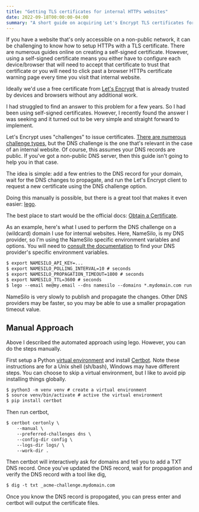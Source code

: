 ```yaml
---
title: "Getting TLS certificates for internal HTTPs websites"
date: 2022-09-18T00:00:00-04:00
summary: "A short guide on acquiring Let's Encrypt TLS certificates for internal websites using the DNS challenge."
---
```



If you have a website that's only accessible on a non-public network, it can be
challenging to know how to setup HTTPs with a TLS certificate. There are
numerous guides online on creating a self-signed certificate. However,
using a self-signed certificate means you either have to configure each
device/browser that will need to accept that certificate to trust that
certificate or you will need to click past a browser HTTPs certificate warning page
every time you visit that internal website.

Ideally we'd use a free certificate from [Let's
Encrypt](https://letsencrypt.org/) that is already trusted by devices and
browsers without any additional work.

I had struggled to find an answer to this problem for a few years. So I had been
using self-signed certificates. However, I recently found the answer I was
seeking and it turned out to be very simple and straight forward to implement.

Let's Encrypt uses "challenges" to issue certificates. [There are numerous
challenge types](https://letsencrypt.org/docs/challenge-types/), but the DNS
challenge is the one that's relevant in the case of an internal website. Of
course, this assumes your DNS records are public. If you've got a non-public DNS
server, then this guide isn't going to help you in that case.

The idea is simple: add a few entries to the DNS record for your domain, wait
for the DNS changes to propagate, and run the Let's Encrypt client to request a
new certificate using the DNS challenge option.

Doing this manually is possible, but there is a great tool that makes it even
easier: [lego](https://github.com/go-acme/lego).

The best place to start would be the official docs: [Obtain a Certificate](https://go-acme.github.io/lego/usage/cli/obtain-a-certificate/).

As an example, here's what I used to perform the DNS challenge on a (wildcard)
domain I use for internal websites. Here, NameSilo, is my DNS provider, so I'm
using the NameSilo specific environment variables and options. You will need to
[consult the documentation](https://go-acme.github.io/lego/dns/#dns-providers)
to find your DNS provider's specific environment variables.

```txt
$ export NAMESILO_API_KEY=...
$ export NAMESILO_POLLING_INTERVAL=10 # seconds
$ export NAMESILO_PROPAGATION_TIMEOUT=1800 # seconds
$ export NAMESILO_TTL=3600 # seconds
$ lego --email me@my.email --dns namesilo --domains *.mydomain.com run
```

NameSilo is very slowly to publish and propagate the changes. Other DNS
providers may be faster, so you may be able to use a smaller propagation timeout
value.


## Manual Approach

Above I described the automated approach using lego. However, you can do the
steps manually.

First setup a Python [virtual
environment](https://docs.python.org/3/library/venv.html) and install
[Certbot](https://certbot.eff.org/). Note these instructions are for a Unix
shell (sh/bash), Windows may have different steps. You can choose to skip a
virtual environment, but I like to avoid pip installing things globally.

```txt
$ python3 -m venv venv # create a virtual environment
$ source venv/bin/activate # active the virtual environment
$ pip install certbot
```

Then run certbot,

```txt
$ certbot certonly \
    --manual \
    --preferred-challenges dns \
    --config-dir config \
    --logs-dir logs/ \
    --work-dir .
```

Then certbot will interactively ask for domains and tell you to add a
TXT DNS record. Once you've updated the DNS record, wait for propagation and
verify the DNS record with a tool like dig,

```txt
$ dig -t txt _acme-challenge.mydomain.com
```

Once you know the DNS record is propogated, you can press enter and certbot will
output the certificate files.
